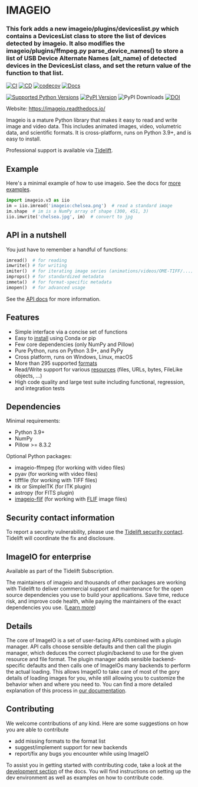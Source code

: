# IMAGEIO
### This fork adds a new imageio/plugins/deviceslist.py which contains a DevicesList class to store the list of devices detected by imageio. It also modifies the imageio/plugins/ffmpeg.py parse_device_names() to store a list of USB Device Alternate Names (alt_name) of detected devices in the DevicesList class, and set the return value of the function to that list.

[![CI](https://github.com/imageio/imageio/workflows/CI/badge.svg)](https://github.com/imageio/imageio/actions/workflows/ci.yml)
[![CD](https://github.com/imageio/imageio/workflows/CD/badge.svg)](https://github.com/imageio/imageio/actions/workflows/cd.yml)
[![codecov](https://codecov.io/gh/imageio/imageio/branch/master/graph/badge.svg?token=81Zhu9MDec)](https://codecov.io/gh/imageio/imageio)
[![Docs](https://readthedocs.org/projects/imageio/badge/?version=latest)](https://imageio.readthedocs.io)

[![Supported Python Versions](https://img.shields.io/pypi/pyversions/imageio.svg)](https://pypi.python.org/pypi/imageio/)
[![PyPI Version](https://img.shields.io/pypi/v/imageio.svg)](https://pypi.python.org/pypi/imageio/)
![PyPI Downloads](https://img.shields.io/pypi/dm/imageio?color=blue)
[![DOI](https://zenodo.org/badge/DOI/10.5281/zenodo.1488561.svg)](https://doi.org/10.5281/zenodo.1488561)

Website: <https://imageio.readthedocs.io/>

Imageio is a mature Python library that makes it easy to read and write image
and video data. This includes animated images, video, volumetric data, and
scientific formats. It is cross-platform, runs on Python 3.9+, and is easy to
install.

Professional support is available via
[Tidelift](https://tidelift.com/funding/github/pypi/imageio).

## Example

Here's a minimal example of how to use imageio. See the docs for [more
examples](https://imageio.readthedocs.io/en/stable/examples.html).

```python
import imageio.v3 as iio
im = iio.imread('imageio:chelsea.png')  # read a standard image
im.shape  # im is a NumPy array of shape (300, 451, 3)
iio.imwrite('chelsea.jpg', im)  # convert to jpg
```

## API in a nutshell

You just have to remember a handful of functions:

```python
imread()  # for reading
imwrite() # for writing
imiter()  # for iterating image series (animations/videos/OME-TIFF/...)
improps() # for standardized metadata
immeta()  # for format-specific metadata
imopen()  # for advanced usage
```

See the [API docs](https://imageio.readthedocs.io/en/stable/reference/index.html) for more information.

## Features

- Simple interface via a concise set of functions
- Easy to
  [install](https://imageio.readthedocs.io/en/stable/getting_started/installation.html)
  using Conda or pip
- Few core dependencies (only NumPy and Pillow)
- Pure Python, runs on Python 3.9+, and PyPy
- Cross platform, runs on Windows, Linux, macOS
- More than 295 supported
  [formats](https://imageio.readthedocs.io/en/stable/formats/index.html)
- Read/Write support for various
  [resources](https://imageio.readthedocs.io/en/stable/getting_started/requests.html)
  (files, URLs, bytes, FileLike objects, ...)
- High code quality and large test suite including functional, regression, and
  integration tests

## Dependencies

Minimal requirements:

- Python 3.9+
- NumPy
- Pillow >= 8.3.2

Optional Python packages:

- imageio-ffmpeg (for working with video files)
- pyav (for working with video files)
- tifffile (for working with TIFF files)
- itk or SimpleITK (for ITK plugin)
- astropy (for FITS plugin)
- [imageio-flif](https://codeberg.org/monilophyta/imageio-flif) (for working
  with [FLIF](https://github.com/FLIF-hub/FLIF) image files)

## Security contact information

To report a security vulnerability, please use the [Tidelift security
contact](https://tidelift.com/security). Tidelift will coordinate the fix and
disclosure.

## ImageIO for enterprise

Available as part of the Tidelift Subscription.

The maintainers of imageio and thousands of other packages are working with
Tidelift to deliver commercial support and maintenance for the open source
dependencies you use to build your applications. Save time, reduce risk, and
improve code health, while paying the maintainers of the exact dependencies you
use. ([Learn
more](https://tidelift.com/subscription/pkg/pypi-imageio?utm_source=pypi-imageio&utm_medium=referral&utm_campaign=readme))

## Details

The core of ImageIO is a set of user-facing APIs combined with a plugin manager.
API calls choose sensible defaults and then call the plugin manager, which
deduces the correct plugin/backend to use for the given resource and file
format. The plugin manager adds sensible backend-specific defaults and then
calls one of ImageIOs many backends to perform the actual loading. This allows
ImageIO to take care of most of the gory details of loading images for you,
while still allowing you to customize the behavior when and where you need to.
You can find a more detailed explanation of this process in [our
documentation](https://imageio.readthedocs.io/en/stable/user_guide/overview.html).

## Contributing

We welcome contributions of any kind. Here are some suggestions on how you are
able to contribute

- add missing formats to the format list
- suggest/implement support for new backends
- report/fix any bugs you encounter while using ImageIO

To assist you in getting started with contributing code, take a look at the
[development
section](https://imageio.readthedocs.io/en/stable/development/index.html) of the
docs. You will find instructions on setting up the dev environment as well as
examples on how to contribute code.
